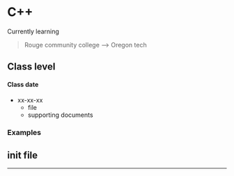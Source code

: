 # C++

Currently learning

> Rouge community college --> Oregon tech

<!-- ## Project Overview -->

<!-- ## Features -->

<!-- - Locational weather data
- Four day forecast
- Weather data by zip -->

## Class level

#### Class date

- xx-xx-xx
  - file
  - supporting documents

### Examples

## init file

---

<!-- ### Week one

> Initialize api's

- start django project
- connect to ip-api
- connect to open weather maps
- connect to new york times api

### Week Two

> Build home view

- sort threw weather data
- assign data to variables
- start displaying weather data

### Week Three

> Search Functionality and styling

- work on home page styling (bootstrap)
- build django view for search function

### Week Four

> Finish styling

- Finish styling
- Make last minute corrections/additions -->
